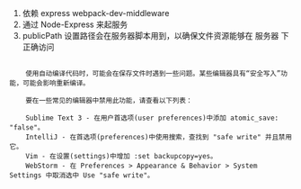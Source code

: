 01. 依赖 express webpack-dev-middleware 
02. 通过 Node-Express 来起服务
03. publicPath 设置路径会在服务器脚本用到，以确保文件资源能够在 服务器 下正确访问

```

    使用自动编译代码时，可能会在保存文件时遇到一些问题。某些编辑器具有“安全写入”功能，可能会影响重新编译。

    要在一些常见的编辑器中禁用此功能，请查看以下列表：

    Sublime Text 3 - 在用户首选项(user preferences)中添加 atomic_save: "false"。
    IntelliJ - 在首选项(preferences)中使用搜索，查找到 "safe write" 并且禁用它。
    Vim - 在设置(settings)中增加 :set backupcopy=yes。
    WebStorm - 在 Preferences > Appearance & Behavior > System Settings 中取消选中 Use "safe write"。
    
```
